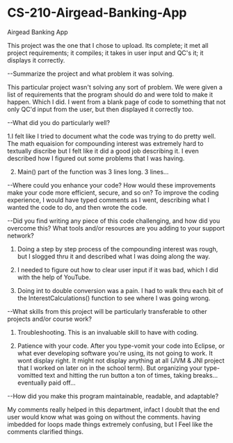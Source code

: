 # CS-210-Airgead-Banking-App
Airgead Banking App

This project was the one that I chose to upload. Its complete; it met all project requirements; it compiles; it takes in user input and QC's it; it displays it correctly.

--Summarize the project and what problem it was solving.

This particular project wasn't solving any sort of problem. We were given a list of requirements that the program should do and were told to make it happen. Which I did. I went from a blank page of code to something that not only QC'd input from the user, but then displayed it correctly too.

--What did you do particularly well?

1.I felt like I tried to document what the code was trying to do pretty well. The math equaision for compounding interest was extremely hard to textually discribe but I felt like it did a good job describing it. I even described how I figured out some problems that I was having. 

2. Main() part of the function was 3 lines long. 3 lines... 

--Where could you enhance your code? How would these improvements make your code more efficient, secure, and so on?
To improve the coding experience, I would have typed comments as I went, describing what I wanted the code to do, and then wrote the code.

--Did you find writing any piece of this code challenging, and how did you overcome this? What tools and/or resources are you adding to your support network?

1. Doing a step by step process of the compounding interest was rough, but I slogged thru it and described what I was doing along the way.

2. I needed to figure out how to clear user input if it was bad, which I did with the help of YouTube.

3. Doing int to double conversion was a pain. I had to walk thru each bit of the InterestCalculations() function to see where I was going wrong.

--What skills from this project will be particularly transferable to other projects and/or course work?

1. Troubleshooting. This is an invaluable skill to have with coding.

2. Patience with your code. After you type-vomit your code into Eclipse, or what ever developing software you're using, its not going to work. It wont display right. It might not display anything at all (JVM & JNI project that I worked on later on in the school term). But organizing your type-vomitted text and hitting the run button a ton of times, taking breaks... eventually paid off...

--How did you make this program maintainable, readable, and adaptable?

My comments really helped in this department, infact I doublt that the end user would know what was going on without the comments. having imbedded for loops made things extremely confusing, but I Feel like the comments clarified things.
